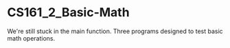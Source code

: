 # CS161_2_Basic-Math
We're still stuck in the main function. Three programs designed to test basic math operations.
